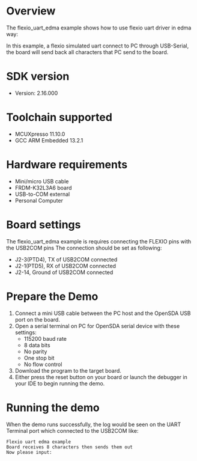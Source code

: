 Overview
========
The flexio_uart_edma example shows how to use flexio uart driver in edma way:

In this example, a flexio simulated uart connect to PC through USB-Serial, the board will send back all characters
that PC send to the board.

SDK version
===========
- Version: 2.16.000

Toolchain supported
===================
- MCUXpresso  11.10.0
- GCC ARM Embedded  13.2.1

Hardware requirements
=====================
- Mini/micro USB cable
- FRDM-K32L3A6 board
- USB-to-COM external
- Personal Computer

Board settings
==============
The flexio_uart_edma example is requires connecting the FLEXIO pins with the USB2COM pins
The connection should be set as following:
- J2-3(PTD4), TX of USB2COM connected
- J2-1(PTD5), RX of USB2COM connected
- J2-14, Ground of USB2COM connected

Prepare the Demo
================
1.  Connect a mini USB cable between the PC host and the OpenSDA USB port on the board.
2.  Open a serial terminal on PC for OpenSDA serial device with these settings:
    - 115200 baud rate
    - 8 data bits
    - No parity
    - One stop bit
    - No flow control
3.  Download the program to the target board.
4.  Either press the reset button on your board or launch the debugger in your IDE to begin running the demo.

Running the demo
================
When the demo runs successfully, the log would be seen on the UART Terminal port which connected to the USB2COM like:

~~~~~~~~~~~~~~~~~~~~~
Flexio uart edma example
Board receives 8 characters then sends them out
Now please input:
~~~~~~~~~~~~~~~~~~~~~

